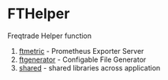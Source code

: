 # FTHelper

Freqtrade Helper function

1. [ftmetric](./metric) - Prometheus Exporter Server
2. [ftgenerator](./generator) - Configable File Generator
3. [shared](./shared) - shared libraries across application
